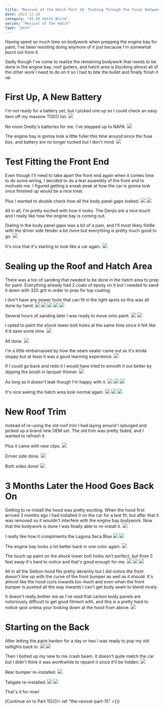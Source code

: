 ```yaml
---
title: "Revival of the Hatch Part 14: Pushing Through the Final Bodywork"
date: 2023-12-26
category: "93 EG Hatch Build"
series: "Revival of the Hatch"
type: "post"
---
```


Having spent so much time on bodywork when prepping the engine bay for paint, I've been resisting doing anymore of it just because I'm somewhat burnt out from it.

Sadly though I've come to realize the remaining bodywork that needs to be done in the engine bay, roof gutters, and hatch area is blocking almost all of the other work I need to do on it so I had to bite the bullet and finally finish it up.

# First Up, A New Battery

I'm not ready for a battery yet, but I picked one up so I could check an easy item off my massive TODO list.
![](images/1.jpg)

No more Oreilly's batteries for me. I've stepped up to NAPA.
![](images/2.jpg)

The engine bay is gonna look a little fuller this time around since the fuse box, and battery are no longer tucked but I don't mind.
![](images/3.jpg)

# Test Fitting the Front End

Even though I'll need to take apart the front end again when it comes time to do some wiring, I decided to do a test assembly of the front end to motivate me. I figured getting a sneak peak at how the car is gonna look once finished up would be a nice treat.

Plus I wanted to double check how all the body panel gaps looked.
![](images/4.jpg)
![](images/5.jpg)

All in all, I'm pretty excited with how it looks. The Denjis are a nice touch and I really like how the engine bay is coming out.

Dialing in the body panel gaps was a bit of a pain, and I'll most likely fiddle with the driver side fender a bit more but everything is pretty much good to go.
![](images/6.jpg)

It's nice that it's starting to look like a car again.
![](images/7.jpg)

# Sealing up the Roof and Hatch Area

There was a ton of sanding that needed to be done in the hatch area to prep for paint. Everything already had 2 coats of epoxy on it but I needed to sand it down with 320 grit in order to prep for top coating.

I don't have any power tools that can fit in the tight spots so this was all done by hand.
![](images/8.jpg)
![](images/9.jpg)
![](images/10.jpg)
![](images/11.jpg)
![](images/12.jpg)

Several hours of sanding later I was ready to move onto paint.
![](images/13.jpg)
![](images/14.jpg)

I opted to paint the shock tower bolt holes at the same time since it felt like it'd save some time.
![](images/15.jpg)

All done.
![](images/16.jpg)

I'm a little embarrassed by how the seam sealer came out as it's kinda sloppy but at least it was a good learning experience.
![](images/17.jpg)

If I could go back and redo it I would have tried to smooth it out better by dipping the brush in lacquer thinner.
![](images/18.jpg)

As long as it doesn't leak though I'm happy with it.
![](images/19.jpg)
![](images/20.jpg)
![](images/21.jpg)

It's nice seeing the hatch area look normal again.
![](images/22.jpg)
![](images/23.jpg)
![](images/24.jpg)

# New Roof Trim

Instead of re-using the old roof trim I had laying around I splurged and picked up a brand new OEM set. The old trim was pretty faded, and I wanted to refresh it.

Plus it came with new clips.
![](images/25.jpg)

Driver side done.
![](images/26.jpg)

Both sides done!
![](images/27.jpg)

# 3 Months Later the Hood Goes Back On

Getting to re-install the hood was pretty exciting. When the hood first arrived 3 months ago I had installed it on the car for a test fit, but after that it was removed so it wouldn't interfere with the engine bay bodywork. Now that the bodywork is done I was finally able to re-install it.
![](images/28.jpg)

I really like how it compliments the Laguna Seca Blue
![](images/29.jpg)
![](images/30.jpg)

The engine bay looks a lot better back in one color again.
![](images/31.jpg)

The touch up paint on the shock tower bolt holes isn't perfect, but from 5 feet away it's hard to notice and that's good enough for me.
![](images/32.jpg)
![](images/33.jpg)
![](images/34.jpg)

All in all the Seibon hood fits pretty decently but I did notice the front doesn't line up with the curve of the front bumper as well as it should. It's almost like the hood curls inwards too much and even when the front bumper is pushed all the way inwards I can't get body seam to blend nicely.

It doesn't really bother me as I've read that carbon body panels are notoriously difficult to get good fitment with, and this is a pretty hard to notice spot unless your looking down at the hood from above.
![](images/35.jpg)

# Starting on the Back

After letting the paint harden for a day or two I was ready to pop my old taillights back in.
![](images/36.jpg)
![](images/37.jpg)

Then I bolted up my new to me crash beam. It doesn't quite match the car but I didn't think it was worthwhile to repaint it since it'll be hidden.
![](images/38.jpg)

Rear bumper re-installed.
![](images/39.jpg)

Tailgate re-installed.
![](images/40.jpg)
![](images/41.jpg)

That's it for now!

[Continue on to Part 15]({{< ref "the-revival-part-15" >}})
